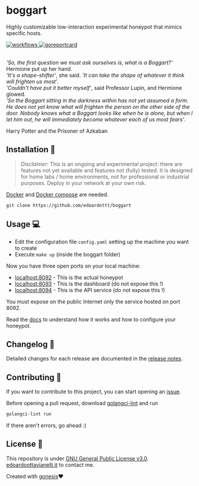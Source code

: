 # boggart

Highly customizable low-interaction experimental honeypot that mimics specific hosts.

<a href="https://github.com/edoardottt/boggart/actions">
 <img src="https://github.com/edoardottt/boggart/actions/workflows/go.yml/badge.svg" alt="workflows" />
</a>
<a href="https://goreportcard.com/report/github.com/edoardottt/boggart">
 <img src="https://goreportcard.com/badge/github.com/edoardottt/boggart" alt="goreportcard" />
</a>
<br><br>

*'So, the first question we must ask ourselves is, what is a Boggart?'*  
Hermione put up her hand.  
*'It's a shape-shifter'*, she said. *'It can take the shape of whatever it think will frighten us most'*.  
*'Couldn't have put it better myself'*, said Professor Lupin, and Hermione glowed.  
*'So the Boggart sitting in the darkness within has not yet assumed a form. He does not yet know what will frighten the person on the other side of the door. Nobody knows what a Boggart looks like when he is alone, but when I let him out, he will immediately become whatever each of us most fears'*.

Harry Potter and the Prisoner of Azkaban

Installation 📡
-------

> *Disclaimer*: This is an ongoing and experimental project: there are features not yet available and features not (fully) tested. It is designed for home labs / home environments, not for professional or industrial purposes. Deploy in your network at your own risk.

[Docker](https://docs.docker.com/get-docker/) and [Docker compose](https://docs.docker.com/compose/install/) are needed.

```console
git clone https://github.com/edoardottt/boggart
```

Usage 💻
-------

- Edit the configuration file `config.yaml` setting up the machine you want to create
- Execute `make up` (inside the boggart folder)

Now you have three open ports on your local machine:

- [localhost:8092](http://localhost:8092/) - This is the actual honeypot
- [localhost:8093](http://localhost:8093/) - This is the dashboard (do not expose this !)
- [localhost:8094](http://localhost:8094/) - This is the API service (do not expose this !)
  
You must expose on the public Internet only the service hosted on port 8092.

Read the [docs](https://github.com/edoardottt/boggart/tree/main/docs) to understand how it works and how to configure your honeypot.

Changelog 📌
-------

Detailed changes for each release are documented in the [release notes](https://github.com/edoardottt/boggart/releases).

Contributing 🤝
------

If you want to contribute to this project, you can start opening an [issue](https://github.com/edoardottt/boggart/issues).

Before opening a pull request, download [golangci-lint](https://golangci-lint.run/usage/install/) and run

```bash
golangci-lint run
```

If there aren't errors, go ahead :)

License 📝
-------

This repository is under [GNU General Public License v3.0](https://github.com/edoardottt/boggart/blob/main/LICENSE).  
[edoardoottavianelli.it](https://www.edoardoottavianelli.it) to contact me.

Created with [gonesis](https://github.com/edoardottt/gonesis)❤️
